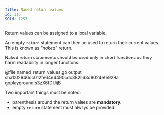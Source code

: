 ```yaml
---
Title: Named return values
Id: 115
SOId: 1253
---
```

Return values can be assigned to a local variable.

An empty `return` statement can then be used to return their current values. This is known as *"naked"* return.

Naked return statements should be used only in short functions as they harm readability in longer functions:

@file named_return_values.go output sha1:02946dc012fe64e4490cdc382b63d9024efe929a goplayground:s3zX6fDUijB

Two important things must be noted:

- parenthesis around the return values are **mandatory**.
- empty `return` statement must always be provided.

